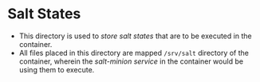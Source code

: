 # Salt States

- This directory is used to *store salt states* that are to be executed in the container. 
- All files placed in this directory are mapped `/srv/salt` directory of the container, wherein the *salt-minion service* in the container would be using them to execute.
